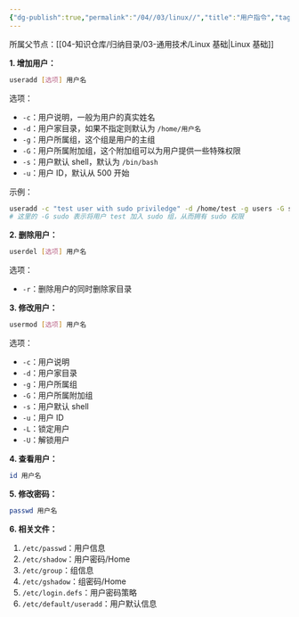 ```yaml
---
{"dg-publish":true,"permalink":"/04//03/linux//","title":"用户指令","tags":["用户管理","Linux"]}
---
```



所属父节点：[[04-知识仓库/归纳目录/03-通用技术/Linux 基础\|Linux 基础]]

**1. 增加用户：**

```bash
useradd [选项] 用户名
```

选项：

- `-c`：用户说明，一般为用户的真实姓名
- `-d`：用户家目录，如果不指定则默认为 `/home/用户名`
- `-g`：用户所属组，这个组是用户的主组
- `-G`：用户所属附加组，这个附加组可以为用户提供一些特殊权限
- `-s`：用户默认 shell，默认为 `/bin/bash`
- `-u`：用户 ID，默认从 500 开始

示例：

```bash
useradd -c "test user with sudo priviledge" -d /home/test -g users -G sudo -s /bin/bash -u 1002 test
# 这里的 -G sudo 表示将用户 test 加入 sudo 组，从而拥有 sudo 权限
```

**2. 删除用户：**

```bash
userdel [选项] 用户名
```

选项：

- `-r`：删除用户的同时删除家目录

**3. 修改用户：**

```bash
usermod [选项] 用户名
```

选项：

- `-c`：用户说明
- `-d`：用户家目录
- `-g`：用户所属组
- `-G`：用户所属附加组
- `-s`：用户默认 shell
- `-u`：用户 ID
- `-L`：锁定用户
- `-U`：解锁用户

**4. 查看用户：**

```bash
id 用户名
```

**5. 修改密码：**

```bash
passwd 用户名
```

**6. 相关文件：**

1. `/etc/passwd`：用户信息
2. `/etc/shadow`：用户密码/Home
3. `/etc/group`：组信息
4. `/etc/gshadow`：组密码/Home
5. `/etc/login.defs`：用户密码策略
6. `/etc/default/useradd`：用户默认信息
